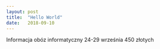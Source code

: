 ```yaml
---
layout: post
title:  "Hello World"
date:   2018-09-10
---
```


Informacja obóz informatyczny 24-29 września 450 złotych
